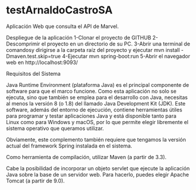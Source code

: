 # testArnaldoCastroSA
Aplicación Web que consulta el API de Marvel.

Despliegue de la aplicación
1-Clonar el proyecto de GITHUB
2-Descomprimir el proyecto en un directorio de su PC.
3-Abrir una terminal de comandosy dirigirse a la carpeta raíz del proyecto y ejecutar mvn install -Dmaven.test.skip=true
4-Ejecutar mvn spring-boot:run
5-Abrir el navegador web en http://localhost:9093/ 



Requisitos del Sistema

Java Runtime Environment (plataforma Java) es el principal componente de software para que el marco funcione. Como esta aplicación no solo se ejecuta, sino que también se emplea para el desarrollo con Java, necesitas al menos la versión 8 (o 1.8) del llamado Java Development Kit (JDK). 
Este software, además del entorno de ejecución, contiene herramientas útiles para programar y testar aplicaciones Java y está disponible tanto para Linux como para Windows y macOS, por lo que permite elegir libremente el sistema operativo que queramos utilizar.

Obviamente, este complemento también requiere que tengamos la versión actual del framework Spring instalada en el sistema.

Como herramienta de compilación, utilizar Maven (a partir de 3.3).

Cabe la posibilidad de incorporar un objeto servlet que ejecute la aplicación Java sobre la base de un servidor web. Para hacerlo, puedes elegir Apache Tomcat (a partir de 9.0).
